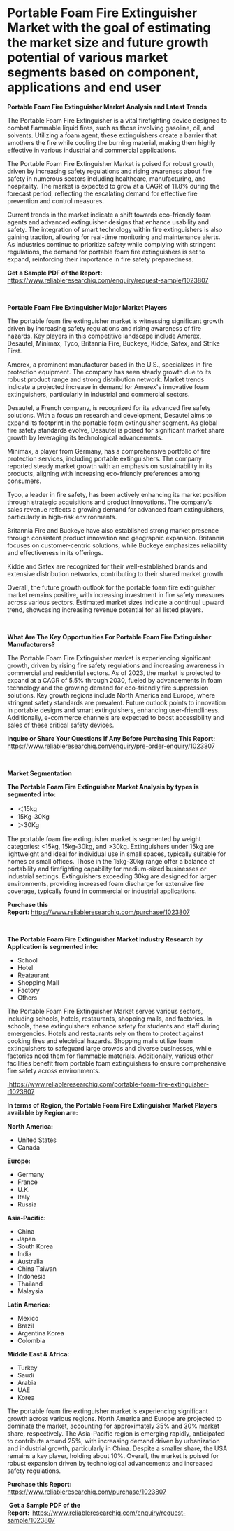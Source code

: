 <p><h1>Portable Foam Fire Extinguisher Market with the goal of estimating the market size and future growth potential of various market segments based on component, applications and end user</h1></p><p><strong>Portable Foam Fire Extinguisher Market Analysis and Latest Trends</strong></p>
<p><p>The Portable Foam Fire Extinguisher is a vital firefighting device designed to combat flammable liquid fires, such as those involving gasoline, oil, and solvents. Utilizing a foam agent, these extinguishers create a barrier that smothers the fire while cooling the burning material, making them highly effective in various industrial and commercial applications.</p><p>The Portable Foam Fire Extinguisher Market is poised for robust growth, driven by increasing safety regulations and rising awareness about fire safety in numerous sectors including healthcare, manufacturing, and hospitality. The market is expected to grow at a CAGR of 11.8% during the forecast period, reflecting the escalating demand for effective fire prevention and control measures.</p><p>Current trends in the market indicate a shift towards eco-friendly foam agents and advanced extinguisher designs that enhance usability and safety. The integration of smart technology within fire extinguishers is also gaining traction, allowing for real-time monitoring and maintenance alerts. As industries continue to prioritize safety while complying with stringent regulations, the demand for portable foam fire extinguishers is set to expand, reinforcing their importance in fire safety preparedness.</p></p>
<p><strong>Get a Sample PDF of the Report:&nbsp;</strong> <a href="https://www.reliableresearchiq.com/enquiry/request-sample/1023807?utm_campaign=1141&utm_medium=2&utm_source=Github&utm_content=ia&utm_term=16042025&utm_id=portable-foam-fire-extinguisher">https://www.reliableresearchiq.com/enquiry/request-sample/1023807</a></p>
<p>&nbsp;</p>
<p><strong>Portable Foam Fire Extinguisher Major Market Players</strong></p>
<p><p>The portable foam fire extinguisher market is witnessing significant growth driven by increasing safety regulations and rising awareness of fire hazards. Key players in this competitive landscape include Amerex, Desautel, Minimax, Tyco, Britannia Fire, Buckeye, Kidde, Safex, and Strike First.</p><p>Amerex, a prominent manufacturer based in the U.S., specializes in fire protection equipment. The company has seen steady growth due to its robust product range and strong distribution network. Market trends indicate a projected increase in demand for Amerex's innovative foam extinguishers, particularly in industrial and commercial sectors.</p><p>Desautel, a French company, is recognized for its advanced fire safety solutions. With a focus on research and development, Desautel aims to expand its footprint in the portable foam extinguisher segment. As global fire safety standards evolve, Desautel is poised for significant market share growth by leveraging its technological advancements.</p><p>Minimax, a player from Germany, has a comprehensive portfolio of fire protection services, including portable extinguishers. The company reported steady market growth with an emphasis on sustainability in its products, aligning with increasing eco-friendly preferences among consumers. </p><p>Tyco, a leader in fire safety, has been actively enhancing its market position through strategic acquisitions and product innovations. The company’s sales revenue reflects a growing demand for advanced foam extinguishers, particularly in high-risk environments.</p><p>Britannia Fire and Buckeye have also established strong market presence through consistent product innovation and geographic expansion. Britannia focuses on customer-centric solutions, while Buckeye emphasizes reliability and effectiveness in its offerings.</p><p>Kidde and Safex are recognized for their well-established brands and extensive distribution networks, contributing to their shared market growth.</p><p>Overall, the future growth outlook for the portable foam fire extinguisher market remains positive, with increasing investment in fire safety measures across various sectors. Estimated market sizes indicate a continual upward trend, showcasing increasing revenue potential for all listed players.</p></p>
<p>&nbsp;</p>
<p><strong>What Are The Key Opportunities For Portable Foam Fire Extinguisher Manufacturers?</strong></p>
<p><p>The Portable Foam Fire Extinguisher market is experiencing significant growth, driven by rising fire safety regulations and increasing awareness in commercial and residential sectors. As of 2023, the market is projected to expand at a CAGR of 5.5% through 2030, fueled by advancements in foam technology and the growing demand for eco-friendly fire suppression solutions. Key growth regions include North America and Europe, where stringent safety standards are prevalent. Future outlook points to innovation in portable designs and smart extinguishers, enhancing user-friendliness. Additionally, e-commerce channels are expected to boost accessibility and sales of these critical safety devices.</p></p>
<p><strong>Inquire or Share Your Questions If Any Before Purchasing This Report:</strong> <a href="https://www.reliableresearchiq.com/enquiry/pre-order-enquiry/1023807?utm_campaign=1141&utm_medium=2&utm_source=Github&utm_content=ia&utm_term=16042025&utm_id=portable-foam-fire-extinguisher">https://www.reliableresearchiq.com/enquiry/pre-order-enquiry/1023807</a></p>
<p>&nbsp;</p>
<p><strong>Market Segmentation</strong></p>
<p><strong>The Portable Foam Fire Extinguisher Market Analysis by types is segmented into:</strong></p>
<p><ul><li>＜15kg</li><li>15Kg-30Kg</li><li>＞30Kg</li></ul></p>
<p><p>The portable foam fire extinguisher market is segmented by weight categories: <15kg, 15kg-30kg, and >30kg. Extinguishers under 15kg are lightweight and ideal for individual use in small spaces, typically suitable for homes or small offices. Those in the 15kg-30kg range offer a balance of portability and firefighting capability for medium-sized businesses or industrial settings. Extinguishers exceeding 30kg are designed for larger environments, providing increased foam discharge for extensive fire coverage, typically found in commercial or industrial applications.</p></p>
<p><strong>Purchase this Report:&nbsp;</strong><a href="https://www.reliableresearchiq.com/purchase/1023807?utm_campaign=1141&utm_medium=2&utm_source=Github&utm_content=ia&utm_term=16042025&utm_id=portable-foam-fire-extinguisher">https://www.reliableresearchiq.com/purchase/1023807</a></p>
<p>&nbsp;</p>
<p><strong>The Portable Foam Fire Extinguisher Market Industry Research by Application is segmented into:</strong></p>
<p><ul><li>School</li><li>Hotel</li><li>Reataurant</li><li>Shopping Mall</li><li>Factory</li><li>Others</li></ul></p>
<p><p>The Portable Foam Fire Extinguisher Market serves various sectors, including schools, hotels, restaurants, shopping malls, and factories. In schools, these extinguishers enhance safety for students and staff during emergencies. Hotels and restaurants rely on them to protect against cooking fires and electrical hazards. Shopping malls utilize foam extinguishers to safeguard large crowds and diverse businesses, while factories need them for flammable materials. Additionally, various other facilities benefit from portable foam extinguishers to ensure comprehensive fire safety across environments.</p></p>
<p><a href="https://www.reliableresearchiq.com/portable-foam-fire-extinguisher-r1023807?utm_campaign=1141&utm_medium=2&utm_source=Github&utm_content=ia&utm_term=16042025&utm_id=portable-foam-fire-extinguisher">&nbsp;https://www.reliableresearchiq.com/portable-foam-fire-extinguisher-r1023807</a></p>
<p><strong>In terms of Region, the Portable Foam Fire Extinguisher Market Players available by Region are:</strong></p>
<p>
    <p> <strong> North America: </strong>
        <ul>
            <li>United States</li>
            <li>Canada</li>
        </ul>
        </p> 
    <p> <strong> Europe: </strong>
        <ul>
            <li>Germany</li>
            <li>France</li>
            <li>U.K.</li>
            <li>Italy</li>
            <li>Russia</li>
        </ul>
        </p> 
    <p> <strong> Asia-Pacific: </strong>
        <ul>
            <li>China</li>
            <li>Japan</li>
            <li>South Korea</li>
            <li>India</li>
            <li>Australia</li>
            <li>China Taiwan</li>
            <li>Indonesia</li>
            <li>Thailand</li>
            <li>Malaysia</li>
        </ul>
        </p> 
    <p> <strong> Latin America: </strong>
        <ul>
            <li>Mexico</li>
            <li>Brazil</li>
            <li>Argentina Korea</li>
            <li>Colombia</li>
        </ul>
        </p> 
    <p> <strong> Middle East & Africa: </strong>
        <ul>
            <li>Turkey</li>
            <li>Saudi</li>
            <li>Arabia</li>
            <li>UAE</li>
            <li>Korea</li>
        </ul>
    </p>
    </p>
<p><p>The portable foam fire extinguisher market is experiencing significant growth across various regions. North America and Europe are projected to dominate the market, accounting for approximately 35% and 30% market share, respectively. The Asia-Pacific region is emerging rapidly, anticipated to contribute around 25%, with increasing demand driven by urbanization and industrial growth, particularly in China. Despite a smaller share, the USA remains a key player, holding about 10%. Overall, the market is poised for robust expansion driven by technological advancements and increased safety regulations.</p></p>
<p><strong>Purchase this Report: </strong><a href="https://www.reliableresearchiq.com/purchase/1023807?utm_campaign=1141&utm_medium=2&utm_source=Github&utm_content=ia&utm_term=16042025&utm_id=portable-foam-fire-extinguisher">https://www.reliableresearchiq.com/purchase/1023807</a></p>
<p>&nbsp;<strong>Get a Sample PDF of the Report:&nbsp;&nbsp;</strong><a href="https://www.reliableresearchiq.com/enquiry/request-sample/1023807?utm_campaign=1141&utm_medium=2&utm_source=Github&utm_content=ia&utm_term=16042025&utm_id=portable-foam-fire-extinguisher">https://www.reliableresearchiq.com/enquiry/request-sample/1023807</a></p>
<p><strong></strong></p>
<p><p></p><p></p><p></p></p>